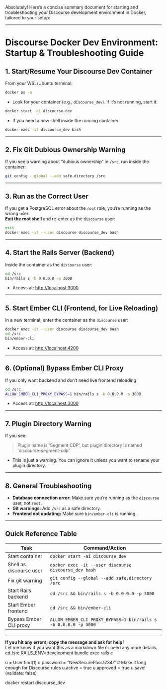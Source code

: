 Absolutely! Here’s a concise summary document for starting and troubleshooting your Discourse development environment in Docker, tailored to your setup:

---

# Discourse Docker Dev Environment: Startup & Troubleshooting Guide

## 1. **Start/Resume Your Discourse Dev Container**
From your WSL/Ubuntu terminal:
```sh
docker ps -a
```
- Look for your container (e.g., `discourse_dev`). If it’s not running, start it:
```sh
docker start -ai discourse_dev
```
- If you need a new shell inside the running container:
```sh
docker exec -it discourse_dev bash
```

---

## 2. **Fix Git Dubious Ownership Warning**
If you see a warning about “dubious ownership” in `/src`, run inside the container:
```sh
git config --global --add safe.directory /src
```

---

## 3. **Run as the Correct User**
If you get a PostgreSQL error about the `root` role, you’re running as the wrong user.  
**Exit the root shell** and re-enter as the `discourse` user:
```sh
exit
docker exec -it --user discourse discourse_dev bash
```

---

## 4. **Start the Rails Server (Backend)**
Inside the container as the `discourse` user:
```sh
cd /src
bin/rails s -b 0.0.0.0 -p 3000
```
- Access at: [http://localhost:3000](http://localhost:3000)

---

## 5. **Start Ember CLI (Frontend, for Live Reloading)**
In a new terminal, enter the container as the `discourse` user:
```sh
docker exec -it --user discourse discourse_dev bash
cd /src
bin/ember-cli
```
- Access at: [http://localhost:4200](http://localhost:4200)

---

## 6. **(Optional) Bypass Ember CLI Proxy**
If you only want backend and don’t need live frontend reloading:
```sh
cd /src
ALLOW_EMBER_CLI_PROXY_BYPASS=1 bin/rails s -b 0.0.0.0 -p 3000
```
- Access at: [http://localhost:3000](http://localhost:3000)

---

## 7. **Plugin Directory Warning**
If you see:
> Plugin name is 'Segment CDP', but plugin directory is named 'discourse-segment-cdp'
- This is just a warning. You can ignore it unless you want to rename your plugin directory.

---

## 8. **General Troubleshooting**
- **Database connection error:** Make sure you’re running as the `discourse` user, not `root`.
- **Git warnings:** Add `/src` as a safe directory.
- **Frontend not updating:** Make sure `bin/ember-cli` is running.

---

## **Quick Reference Table**

| Task                        | Command/Action                                 |
|-----------------------------|------------------------------------------------|
| Start container             | `docker start -ai discourse_dev`               |
| Shell as discourse user     | `docker exec -it --user discourse discourse_dev bash` |
| Fix git warning             | `git config --global --add safe.directory /src`|
| Start Rails backend         | `cd /src && bin/rails s -b 0.0.0.0 -p 3000`    |
| Start Ember frontend        | `cd /src && bin/ember-cli`                     |
| Bypass Ember CLI proxy      | `ALLOW_EMBER_CLI_PROXY_BYPASS=1 bin/rails s -b 0.0.0.0 -p 3000` |

---

**If you hit any errors, copy the message and ask for help!**  
Let me know if you want this as a markdown file or need any more details.
cd /src
RAILS_ENV=development bundle exec rails c

u = User.find(1)
u.password = "NewSecurePass1234!"  # Make it long enough for Discourse rules
u.active = true
u.approved = true
u.save!(validate: false)

docker restart discourse_dev
